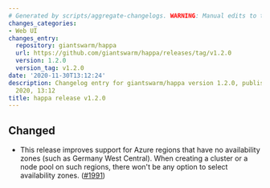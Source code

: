 ```yaml
---
# Generated by scripts/aggregate-changelogs. WARNING: Manual edits to this files will be overwritten.
changes_categories:
- Web UI
changes_entry:
  repository: giantswarm/happa
  url: https://github.com/giantswarm/happa/releases/tag/v1.2.0
  version: 1.2.0
  version_tag: v1.2.0
date: '2020-11-30T13:12:24'
description: Changelog entry for giantswarm/happa version 1.2.0, published on 30 November
  2020, 13:12
title: happa release v1.2.0
---
```


## Changed

- This release improves support for Azure regions that have no availability zones (such as Germany West Central). When creating a cluster or a node pool on such regions, there won't be any option to select availability zones. ([#1991](https://github.com/giantswarm/happa/pull/1991))
